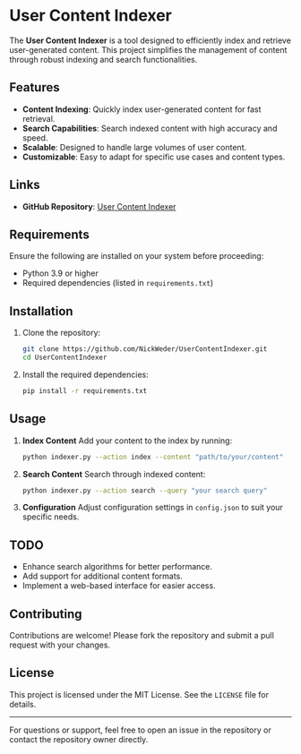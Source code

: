 # User Content Indexer

The **User Content Indexer** is a tool designed to efficiently index and retrieve user-generated content. This project simplifies the management of content through robust indexing and search functionalities.

## Features

- **Content Indexing**: Quickly index user-generated content for fast retrieval.
- **Search Capabilities**: Search indexed content with high accuracy and speed.
- **Scalable**: Designed to handle large volumes of user content.
- **Customizable**: Easy to adapt for specific use cases and content types.

## Links

- **GitHub Repository**: [User Content Indexer](https://github.com/NickWeder/UserContentIndexer.git)

## Requirements

Ensure the following are installed on your system before proceeding:

- Python 3.9 or higher
- Required dependencies (listed in `requirements.txt`)

## Installation

1. Clone the repository:
   ```bash
   git clone https://github.com/NickWeder/UserContentIndexer.git
   cd UserContentIndexer
   ```

2. Install the required dependencies:
   ```bash
   pip install -r requirements.txt
   ```

## Usage

1. **Index Content**
   Add your content to the index by running:
   ```bash
   python indexer.py --action index --content "path/to/your/content"
   ```

2. **Search Content**
   Search through indexed content:
   ```bash
   python indexer.py --action search --query "your search query"
   ```

3. **Configuration**
   Adjust configuration settings in `config.json` to suit your specific needs.

## TODO

- Enhance search algorithms for better performance.
- Add support for additional content formats.
- Implement a web-based interface for easier access.

## Contributing

Contributions are welcome! Please fork the repository and submit a pull request with your changes.

## License

This project is licensed under the MIT License. See the `LICENSE` file for details.

---

For questions or support, feel free to open an issue in the repository or contact the repository owner directly.

